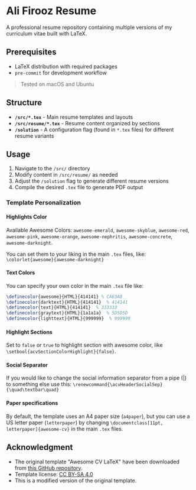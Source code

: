 # Ali Firooz Resume

A professional resume repository containing multiple versions of my curriculum vitae built with LaTeX.

## Prerequisites

- LaTeX distribution with required packages
- `pre-commit` for development workflow

> Tested on macOS and Ubuntu

## Structure

- **`/src/*.tex`** - Main resume templates and layouts
- **`/src/resume/*.tex`** - Resume content organized by sections
- **`/solution`** - A configuration flag (found in `*.tex` files) for different resume variants

## Usage

1. Navigate to the `/src/` directory
2. Modify content in `/src/resume/` as needed
3. Adjust the `/solution` flag to generate different resume versions
4. Compile the desired `.tex` file to generate PDF output

### Template Personalization

#### Highlights Color

Available Awesome Colors: `awesome-emerald`, `awesome-skyblue`, `awesome-red`, `awesome-pink`, `awesome-orange`, `awesome-nephritis`, `awesome-concrete`, `awesome-darknight`.

You can set them to your liking in the main `.tex` files, like: `\colorlet{awesome}{awesome-darknight}`

#### Text Colors

You can specify your own color in the main `.tex` file like:

```latex
\definecolor{awesome}{HTML}{414141} % CA63A8
\definecolor{darktext}{HTML}{414141}  % 414141
\definecolor{text}{HTML}{414141}  % 333333
\definecolor{graytext}{HTML}{1a1a1a}  % 5D5D5D
\definecolor{lighttext}{HTML}{999999}  % 999999
```

#### Highlight Sections

Set to `false` or `true` to highlight section with awesome color, like  `\setbool{acvSectionColorHighlight}{false}`.

#### Social Separator

If you would like to change the social information separator from a pipe (|) to something else use this: `\renewcommand{\acvHeaderSocialSep}{\quad\textbar\quad}`

#### Paper specifications

By default, the template uses an A4 paper size (`a4paper`), but you can use a US letter paper (`letterpaper`) by changing `\documentclass[11pt, letterpaper]{awesome-cv}` in the main `.tex` files.

## Acknowledgment

- The original template "Awesome CV LaTeX" have been downloaded from [this GitHub repository](https://github.com/posquit0/Awesome-CV).
- Template license: [CC BY-SA 4.0](https://creativecommons.org/licenses/by-sa/4.0/)
- This is a modified version of the original template.
